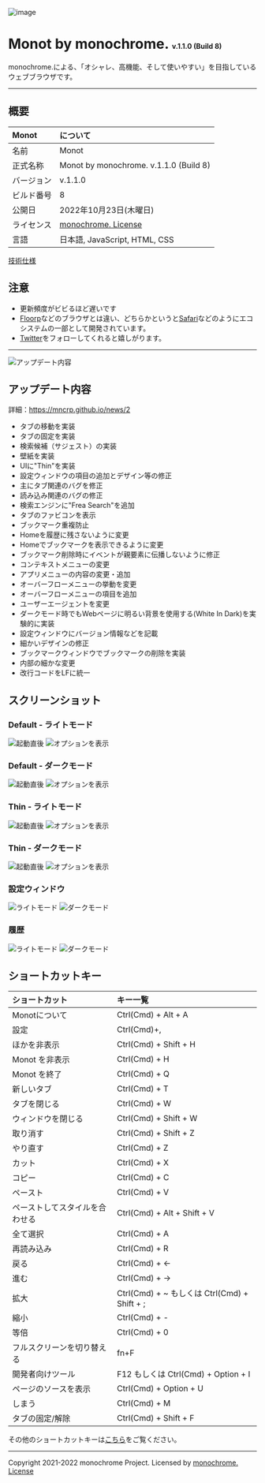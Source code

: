 ![image](https://user-images.githubusercontent.com/69241694/196036027-e052d55c-f43c-4a25-85bd-1fbedd458302.png)
# **Monot by monochrome.** <span style="font-size: .5em">v.1.1.0 (Build 8)</span>

monochrome.による、「オシャレ、高機能、そして使いやすい」を目指しているウェブブラウザです。

---

## 概要
|Monot|について|
|:--|:--|
|名前|Monot|
|正式名称|Monot by monochrome. v.1.1.0 (Build 8)|
|バージョン|v.1.1.0|
|ビルド番号|8|
|公開日|2022年10月23日(木曜日)|
|ライセンス|[monochrome. License](./LICENSE)|
|言語|日本語, JavaScript, HTML, CSS|

[技術仕様](https://mncrp.github.io/project/monot/technical)

## 注意
- 更新頻度がビビるほど遅いです
- [Floorp](https://floorp.ablaze.one)などのブラウザとは違い、どちらかというと[Safari](https://apple.com/jp/safari/)などのようにエコシステムの一部として開発されています。
- [Twitter](https://twitter.com/mncrp_)をフォローしてくれると嬉しがります。

---

![アップデート内容](https://user-images.githubusercontent.com/69241694/196036134-737d5eba-baaf-4520-982e-4f2448cae3f4.jpg)
## アップデート内容
詳細：https://mncrp.github.io/news/2

- タブの移動を実装
- タブの固定を実装
- 検索候補（サジェスト）の実装
- 壁紙を実装
- UIに"Thin"を実装
- 設定ウィンドウの項目の追加とデザイン等の修正
- 主にタブ関連のバグを修正
- 読み込み関連のバグの修正
- 検索エンジンに"Frea Search"を追加
- タブのファビコンを表示
- ブックマーク重複防止
- Homeを履歴に残さないように変更
- Homeでブックマークを表示できるように変更
- ブックマーク削除時にイベントが親要素に伝播しないように修正
- コンテキストメニューの変更
- アプリメニューの内容の変更・追加
- オーバーフローメニューの挙動を変更
- オーバーフローメニューの項目を追加
- ユーザーエージェントを変更
- ダークモード時でもWebページに明るい背景を使用する(White In Dark)を実験的に実装
- 設定ウィンドウにバージョン情報などを記載
- 細かいデザインの修正
- ブックマークウィンドウでブックマークの削除を実装
- 内部の細かな変更
- 改行コードをLFに統一

## スクリーンショット
### Default - ライトモード
![起動直後](https://user-images.githubusercontent.com/69241694/172031044-0d6f360a-d4d7-45c2-9f86-05b7d888001c.png)
![オプションを表示](https://user-images.githubusercontent.com/69241694/172031053-1ceb19d5-a65f-4f83-b003-d1d8ed40e85c.png)

### Default - ダークモード
![起動直後](https://user-images.githubusercontent.com/69241694/172031064-1bb8539d-5d86-47b1-8381-e25e06456c58.png)
![オプションを表示](https://user-images.githubusercontent.com/69241694/172031075-8d154f01-e8fa-45f8-bd08-33ad9c4ff921.png)

### Thin - ライトモード
![起動直後](https://user-images.githubusercontent.com/69241694/172031090-cd5bb654-1299-45b0-bb2a-b470f9f976a1.png)
![オプションを表示](https://user-images.githubusercontent.com/69241694/172031096-28a2ad85-f053-464e-97b1-d10e095587bc.png)

### Thin - ダークモード
![起動直後](https://user-images.githubusercontent.com/69241694/172031195-dac7c557-2243-47aa-b310-11612a273f83.png)
![オプションを表示](https://user-images.githubusercontent.com/69241694/172031197-158d4080-ee3b-4e38-8299-b6113c7bf760.png)

### 設定ウィンドウ
![ライトモード](https://user-images.githubusercontent.com/69241694/172031236-92e917c6-ca25-4d52-bd3e-4541381e215b.png)
![ダークモード](https://user-images.githubusercontent.com/69241694/172031258-cd24b39d-6f94-4136-b13c-ac4247c44fe4.png)

### 履歴
![ライトモード](https://user-images.githubusercontent.com/69241694/172031277-1d75b3d0-3b39-41c4-be37-a3d3da5acf35.png)
![ダークモード](https://user-images.githubusercontent.com/69241694/172031270-360ba3ef-672e-4467-8274-e0584807e368.png)

## ショートカットキー
|ショートカット|キー一覧|
|:--|:--|
|Monotについて|Ctrl(Cmd) + Alt + A|
|設定|Ctrl(Cmd)+,|
|ほかを非表示|Ctrl(Cmd) + Shift + H|
|Monot を非表示|Ctrl(Cmd) + H|
|Monot を終了|Ctrl(Cmd) + Q|
|新しいタブ|Ctrl(Cmd) + T|
|タブを閉じる|Ctrl(Cmd) + W|
|ウィンドウを閉じる|Ctrl(Cmd) + Shift + W|
|取り消す|Ctrl(Cmd) + Shift + Z|
|やり直す|Ctrl(Cmd) + Z|
|カット|Ctrl(Cmd) + X|
|コピー|Ctrl(Cmd) + C|
|ペースト|Ctrl(Cmd) + V|
|ペーストしてスタイルを合わせる|Ctrl(Cmd) + Alt + Shift + V|
|全て選択|Ctrl(Cmd) + A|
|再読み込み|Ctrl(Cmd) + R|
|戻る|Ctrl(Cmd) + ←|
|進む|Ctrl(Cmd) + →|
|拡大|Ctrl(Cmd) + ~ もしくは Ctrl(Cmd) + Shift + ;|
|縮小|Ctrl(Cmd) + -|
|等倍|Ctrl(Cmd) + 0|
|フルスクリーンを切り替える|fn+F|
|開発者向けツール|F12 もしくは Ctrl(Cmd) + Option + I|
|ページのソースを表示|Ctrl(Cmd) + Option + U|
|しまう|Ctrl(Cmd) + M|
|タブの固定/解除|Ctrl(Cmd) + Shift + F|

その他のショートカットキーは[こちら](https://mncrp.github.io/docs/monot/menu)をご覧ください。

---
Copyright 2021-2022 monochrome Project.
Licensed by [monochrome. License](./LICENSE)
